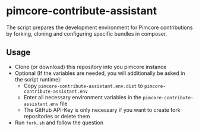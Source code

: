 # pimcore-contribute-assistant

The script prepares the development environment for Pimcore contributions by forking, cloning and configuring specific bundles in composer.

## Usage
 - Clone (or download) this repository into you pimcore instance
 - Optional (If the variables are needed, you will additionally be asked in the script runtime):
    - Copy `pimcore-contribute-assistant.env.dist` to `pimcore-contribute-assistant.env`
    - Enter all necessary environment variables in the `pimcore-contribute-assistant.env` file
    - The GitHub API-Key is only necessary if you want to create fork repositories or delete them
 - Run `fork.sh` and follow the question
